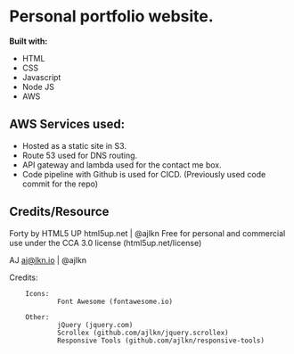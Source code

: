 # Personal portfolio website.

**Built with:** 
* HTML 
* CSS 
* Javascript 
* Node JS 
* AWS 

## AWS Services used:
- Hosted as a static site in S3. 
- Route 53 used for DNS routing.
- API gateway and lambda used for the contact me box. 
- Code pipeline with Github is used for CICD. (Previously used code commit for the repo) 



##  Credits/Resource 
Forty by HTML5 UP
html5up.net | @ajlkn
Free for personal and commercial use under the CCA 3.0 license (html5up.net/license)

AJ
aj@lkn.io | @ajlkn


Credits:

        Icons:
                Font Awesome (fontawesome.io)

        Other:
                jQuery (jquery.com)
                Scrollex (github.com/ajlkn/jquery.scrollex)
                Responsive Tools (github.com/ajlkn/responsive-tools)
